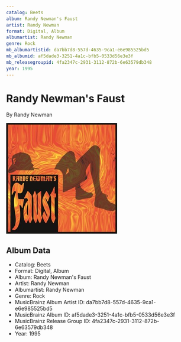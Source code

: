```yaml
---
catalog: Beets
album: Randy Newman's Faust
artist: Randy Newman
format: Digital, Album
albumartist: Randy Newman
genre: Rock
mb_albumartistid: da7bb7d8-557d-4635-9ca1-e6e985525bd5
mb_albumid: af5dade3-3251-4a1c-bfb5-0533d56e3e3f
mb_releasegroupid: 4fa2347c-2931-3112-872b-6e63579db348
year: 1995
---
```


# Randy Newman's Faust

By Randy Newman

![](../../assets/beetscovers/Randy_Newman-Randy_Newmans_Faust.jpg)

## Album Data

- Catalog: Beets
- Format: Digital, Album
- Album: Randy Newman's Faust
- Artist: Randy Newman
- Albumartist: Randy Newman
- Genre: Rock
- MusicBrainz Album Artist ID: da7bb7d8-557d-4635-9ca1-e6e985525bd5
- MusicBrainz Album ID: af5dade3-3251-4a1c-bfb5-0533d56e3e3f
- MusicBrainz Release Group ID: 4fa2347c-2931-3112-872b-6e63579db348
- Year: 1995

